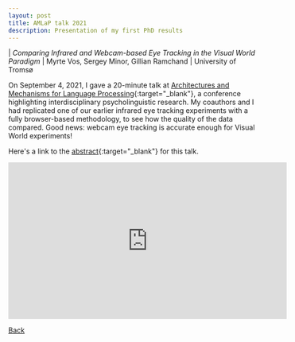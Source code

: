 ```yaml
---
layout: post
title: AMLaP talk 2021
description: Presentation of my first PhD results
---
```


| *Comparing Infrared and Webcam-based Eye Tracking in the Visual World Paradigm*
| Myrte Vos, Sergey Minor, Gillian Ramchand
| University of Tromsø

On September 4, 2021, I gave a 20-minute talk at [Architectures and Mechanisms for Language Processing](www.amlap.org){:target="_blank"}, a conference highlighting interdisciplinary psycholinguistic research. My coauthors and I had replicated one of our earlier infrared eye tracking experiments with a fully browser-based methodology, to see how the quality of the data compared. Good news: webcam eye tracking is accurate enough for Visual World experiments!

Here's a link to the [abstract](https://amlap2021.github.io/program/126.pdf){:target="_blank"} for this talk.

<iframe width="560" height="315" src="https://www.youtube.com/embed/BeaF5lNGfmU" title="YouTube video player" frameborder="0" allow="accelerometer; autoplay; clipboard-write; encrypted-media; gyroscope; picture-in-picture" allowfullscreen></iframe>


[Back](https://myrtevos.github.io/projects/)
